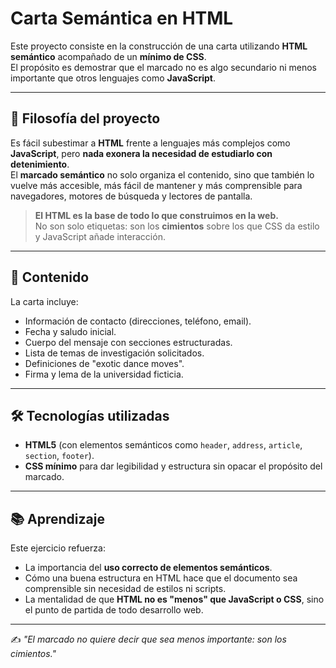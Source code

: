 # Carta Semántica en HTML

Este proyecto consiste en la construcción de una carta utilizando **HTML semántico** acompañado de un **mínimo de CSS**.  
El propósito es demostrar que el marcado no es algo secundario ni menos importante que otros lenguajes como **JavaScript**.  

---

## 🌱 Filosofía del proyecto

Es fácil subestimar a **HTML** frente a lenguajes más complejos como **JavaScript**, pero **nada exonera la necesidad de estudiarlo con detenimiento**.  
El **marcado semántico** no solo organiza el contenido, sino que también lo vuelve más accesible, más fácil de mantener y más comprensible para navegadores, motores de búsqueda y lectores de pantalla.  

> **El HTML es la base de todo lo que construimos en la web.**  
> No son solo etiquetas: son los **cimientos** sobre los que CSS da estilo y JavaScript añade interacción.

---

## 📜 Contenido

La carta incluye:  
- Información de contacto (direcciones, teléfono, email).  
- Fecha y saludo inicial.  
- Cuerpo del mensaje con secciones estructuradas.  
- Lista de temas de investigación solicitados.  
- Definiciones de "exotic dance moves".  
- Firma y lema de la universidad ficticia.

---

## 🛠️ Tecnologías utilizadas

- **HTML5** (con elementos semánticos como `header`, `address`, `article`, `section`, `footer`).  
- **CSS mínimo** para dar legibilidad y estructura sin opacar el propósito del marcado.  

---

## 📚 Aprendizaje

Este ejercicio refuerza:  
- La importancia del **uso correcto de elementos semánticos**.  
- Cómo una buena estructura en HTML hace que el documento sea comprensible sin necesidad de estilos ni scripts.  
- La mentalidad de que **HTML no es "menos" que JavaScript o CSS**, sino el punto de partida de todo desarrollo web.

---

✍️ *"El marcado no quiere decir que sea menos importante: son los cimientos."*
